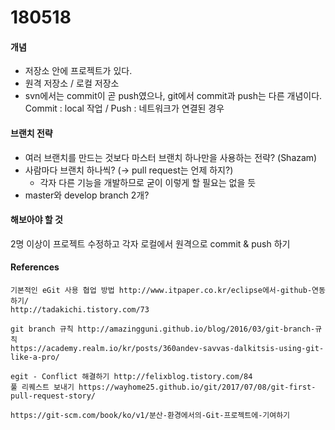 # 180518  

 
#### 개념
- 저장소 안에 프로젝트가 있다.
- 원격 저장소 / 로컬 저장소
- svn에서는 commit이 곧 push였으나, git에서 commit과 push는 다른 개념이다.  
Commit : local 작업 / Push : 네트워크가 연결된 경우 

#### 브랜치 전략
- 여러 브랜치를 만드는 것보다 마스터 브랜치 하나만을 사용하는 전략? (Shazam)
- 사람마다 브랜치 하나씩? (→ pull request는 언제 하지?)
  - 각자 다른 기능을 개발하므로 굳이 이렇게 할 필요는 없을 듯
- master와 develop branch 2개?

#### 해보아야 할 것
2명 이상이 프로젝트 수정하고 각자 로컬에서 원격으로 commit & push 하기


#### References  
```
기본적인 eGit 사용 협업 방법 http://www.itpaper.co.kr/eclipse에서-github-연동하기/
http://tadakichi.tistory.com/73

git branch 규칙 http://amazingguni.github.io/blog/2016/03/git-branch-규칙
https://academy.realm.io/kr/posts/360andev-savvas-dalkitsis-using-git-like-a-pro/

egit - Conflict 해결하기 http://felixblog.tistory.com/84
풀 리퀘스트 보내기 https://wayhome25.github.io/git/2017/07/08/git-first-pull-request-story/

https://git-scm.com/book/ko/v1/분산-환경에서의-Git-프로젝트에-기여하기
```
